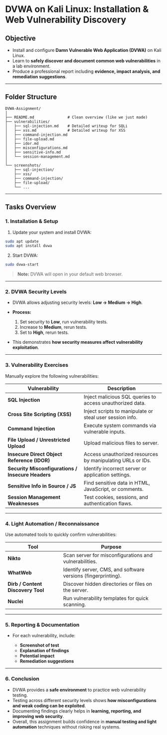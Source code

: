 # DVWA on Kali Linux: Installation & Web Vulnerability Discovery

## **Objective**

* Install and configure **Damn Vulnerable Web Application (DVWA)** on Kali Linux.
* Learn to **safely discover and document common web vulnerabilities** in a lab environment.
* Produce a professional report including **evidence, impact analysis, and remediation suggestions**.

---

## **Folder Structure**


```
DVWA-Assignment/
│
├── README.md               # Clean overview (like we just made)
├── vulnerabilities/
│   ├── sql-injection.md    # Detailed writeup for SQLi
│   ├── xss.md              # Detailed writeup for XSS
│   ├── command-injection.md
│   ├── file-upload.md
│   ├── idor.md
│   ├── misconfigurations.md
│   ├── sensitive-info.md
│   └── session-management.md
│
└── screenshots/
    ├── sql-injection/
    ├── xss/
    ├── command-injection/
    ├── file-upload/
    └── ...

```



---

## **Tasks Overview**

### **1. Installation & Setup**

1. Update your system and install DVWA:

```bash
sudo apt update
sudo apt install dvwa
```

2. Start DVWA:

```bash
sudo dvwa-start
```

> **Note:** DVWA will open in your default web browser.

---

### **2. DVWA Security Levels**

* DVWA allows adjusting security levels: **Low → Medium → High**.
* **Process:**

  1. Set security to **Low**, run vulnerability tests.
  2. Increase to **Medium**, rerun tests.
  3. Set to **High**, rerun tests.
* This demonstrates **how security measures affect vulnerability exploitation**.

---

### **3. Vulnerability Exercises**

Manually explore the following vulnerabilities:

| Vulnerability                                     | Description                                                |
| ------------------------------------------------- | ---------------------------------------------------------- |
| **SQL Injection**                                 | Inject malicious SQL queries to access unauthorized data.  |
| **Cross Site Scripting (XSS)**                    | Inject scripts to manipulate or steal user session info.   |
| **Command Injection**                             | Execute system commands via vulnerable inputs.             |
| **File Upload / Unrestricted Upload**             | Upload malicious files to server.                          |
| **Insecure Direct Object Reference (IDOR)**       | Access unauthorized resources by manipulating URLs or IDs. |
| **Security Misconfigurations / Insecure Headers** | Identify incorrect server or application settings.         |
| **Sensitive Info in Source / JS**                 | Find sensitive data in HTML, JavaScript, or comments.      |
| **Session Management Weaknesses**                 | Test cookies, sessions, and authentication flaws.          |

---

### **4. Light Automation / Reconnaissance**

Use automated tools to quickly confirm vulnerabilities:

| Tool                              | Purpose                                                       |
| --------------------------------- | ------------------------------------------------------------- |
| **Nikto**                         | Scan server for misconfigurations and vulnerabilities.        |
| **WhatWeb**                       | Identify server, CMS, and software versions (fingerprinting). |
| **Dirb / Content Discovery Tool** | Discover hidden directories or files on the server.           |
| **Nuclei**                        | Run vulnerability templates for quick scanning.               |

---

### **5. Reporting & Documentation**

* For each vulnerability, include:

  * **Screenshot of test**
  * **Explanation of findings**
  * **Potential impact**
  * **Remediation suggestions**


---

### **6. Conclusion**

* DVWA provides a **safe environment** to practice web vulnerability testing.
* Testing across different security levels shows **how misconfigurations and weak coding can be exploited**.
* Documenting findings clearly helps in **learning, reporting, and improving web security**.
* Overall, this assignment builds confidence in **manual testing and light automation** techniques without risking real systems.

